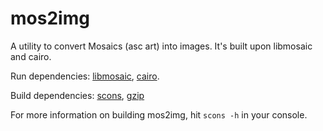 mos2img
=======

A utility to convert Mosaics (asc art) into images. It's built upon 
libmosaic and cairo.

Run dependencies: [libmosaic](https://github.com/gilzoide/libmosaic),
[cairo](http://cairographics.org/).

Build dependencies: [scons](http://www.scons.org/),
[gzip](http://www.gzip.org/)

For more information on building mos2img, hit `scons -h` in your console.
